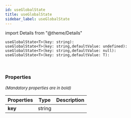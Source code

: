 ```yaml
---
id: useGlobalState
title: useGlobalState
sidebar_label: useGlobalState
---
```


import Details from "@theme/Details"


```tsx
useGlobalState<T>(key: string): 
useGlobalState<T>(key: string,defaultValue: undefined): 
useGlobalState<T>(key: string,defaultValue: null): 
useGlobalState<T>(key: string,defaultValue: T): 
```
<br/>



### Properties

<font size="2"><i>(Mandatory properties are in bold)</i></font>

| Properties | Type | Description |
| --------- | ---- | ----------- |
| **key** | string |  |


